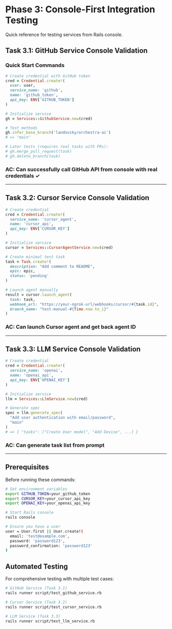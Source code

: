 # Phase 3: Console-First Integration Testing

Quick reference for testing services from Rails console.

## Task 3.1: GitHub Service Console Validation

### Quick Start Commands

```ruby
# Create credential with GitHub token
cred = Credential.create!(
  user: user,
  service_name: 'github',
  name: 'github_token',
  api_key: ENV['GITHUB_TOKEN']
)

# Initialize service
gh = Services::GithubService.new(cred)

# Test methods
gh.infer_base_branch('landovsky/orchestra-ai')
# => "main"

# Later tests (requires real tasks with PRs):
# gh.merge_pull_request(task)
# gh.delete_branch(task)
```

### AC: Can successfully call GitHub API from console with real credentials ✓

---

## Task 3.2: Cursor Service Console Validation

```ruby
# Create credential
cred = Credential.create!(
  service_name: 'cursor_agent',
  name: 'cursor_api',
  api_key: ENV['CURSOR_KEY']
)

# Initialize service
cursor = Services::CursorAgentService.new(cred)

# Create minimal test task
task = Task.create!(
  description: "Add comment to README",
  epic: epic,
  status: 'pending'
)

# Launch agent manually
result = cursor.launch_agent(
  task: task,
  webhook_url: "https://your-ngrok-url/webhooks/cursor/#{task.id}",
  branch_name: "test-manual-#{Time.now.to_i}"
)
```

### AC: Can launch Cursor agent and get back agent ID

---

## Task 3.3: LLM Service Console Validation

```ruby
# Create credential
cred = Credential.create!(
  service_name: 'openai',
  name: 'openai_api',
  api_key: ENV['OPENAI_KEY']
)

# Initialize service
llm = Services::LlmService.new(cred)

# Generate spec
spec = llm.generate_spec(
  "Add user authentication with email/password",
  "main"
)
# => { "tasks": ["Create User model", "Add Devise", ...] }
```

### AC: Can generate task list from prompt

---

## Prerequisites

Before running these commands:

```bash
# Set environment variables
export GITHUB_TOKEN=your_github_token
export CURSOR_KEY=your_cursor_api_key
export OPENAI_KEY=your_openai_api_key

# Start Rails console
rails console

# Ensure you have a user
user = User.first || User.create!(
  email: 'test@example.com',
  password: 'password123',
  password_confirmation: 'password123'
)
```

## Automated Testing

For comprehensive testing with multiple test cases:

```bash
# GitHub Service (Task 3.1)
rails runner script/test_github_service.rb

# Cursor Service (Task 3.2)
rails runner script/test_cursor_service.rb

# LLM Service (Task 3.3)
rails runner script/test_llm_service.rb
```
